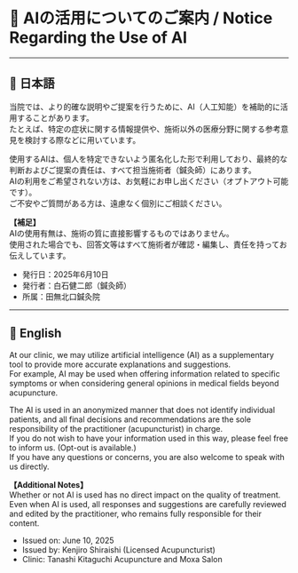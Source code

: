 # 📄 AIの活用についてのご案内 / Notice Regarding the Use of AI

---

## 🧾 日本語

当院では、より的確な説明やご提案を行うために、AI（人工知能）を補助的に活用することがあります。  
たとえば、特定の症状に関する情報提供や、施術以外の医療分野に関する参考意見を検討する際などに用いています。

使用するAIは、個人を特定できないよう匿名化した形で利用しており、最終的な判断およびご提案の責任は、すべて担当施術者（鍼灸師）にあります。  
AIの利用をご希望されない方は、お気軽にお申し出ください（オプトアウト可能です）。  
ご不安やご質問がある方は、遠慮なく個別にご相談ください。

**【補足】**  
AIの使用有無は、施術の質に直接影響するものではありません。  
使用された場合でも、回答文等はすべて施術者が確認・編集し、責任を持ってお伝えしています。

- 発行日：2025年6月10日  
- 発行者：白石健二郎（鍼灸師）  
- 所属：田無北口鍼灸院

---

## 📘 English

At our clinic, we may utilize artificial intelligence (AI) as a supplementary tool to provide more accurate explanations and suggestions.  
For example, AI may be used when offering information related to specific symptoms or when considering general opinions in medical fields beyond acupuncture.

The AI is used in an anonymized manner that does not identify individual patients, and all final decisions and recommendations are the sole responsibility of the practitioner (acupuncturist) in charge.  
If you do not wish to have your information used in this way, please feel free to inform us. (Opt-out is available.)  
If you have any questions or concerns, you are also welcome to speak with us directly.

**【Additional Notes】**  
Whether or not AI is used has no direct impact on the quality of treatment.  
Even when AI is used, all responses and suggestions are carefully reviewed and edited by the practitioner, who remains fully responsible for their content.

- Issued on: June 10, 2025  
- Issued by: Kenjiro Shiraishi (Licensed Acupuncturist)  
- Clinic: Tanashi Kitaguchi Acupuncture and Moxa Salon
